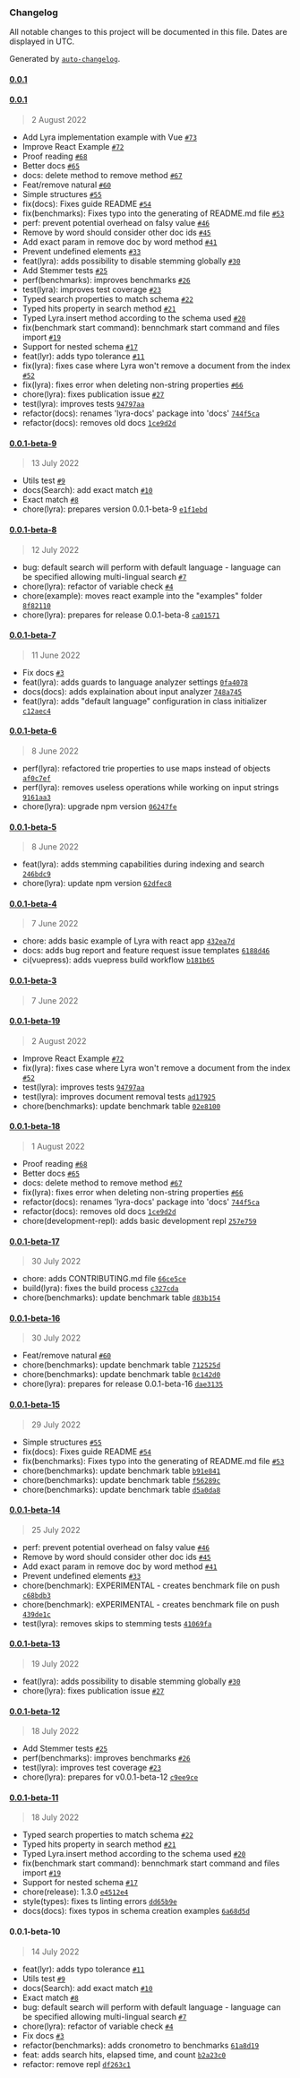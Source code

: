 ### Changelog

All notable changes to this project will be documented in this file. Dates are displayed in UTC.

Generated by [`auto-changelog`](https://github.com/CookPete/auto-changelog).

#### [0.0.1](https://github.com/nearform/lyra/compare/0.0.1...0.0.1)

#### [0.0.1](https://github.com/nearform/lyra/compare/0.0.1-beta-9...0.0.1)

> 2 August 2022

- Add Lyra implementation example with Vue [`#73`](https://github.com/nearform/lyra/pull/73)
- Improve React Example [`#72`](https://github.com/nearform/lyra/pull/72)
- Proof reading [`#68`](https://github.com/nearform/lyra/pull/68)
- Better docs [`#65`](https://github.com/nearform/lyra/pull/65)
- docs: delete method to remove method [`#67`](https://github.com/nearform/lyra/pull/67)
- Feat/remove natural [`#60`](https://github.com/nearform/lyra/pull/60)
- Simple structures [`#55`](https://github.com/nearform/lyra/pull/55)
- fix(docs): Fixes guide README [`#54`](https://github.com/nearform/lyra/pull/54)
- fix(benchmarks): Fixes typo into the generating of README.md file [`#53`](https://github.com/nearform/lyra/pull/53)
- perf: prevent potential overhead on falsy value [`#46`](https://github.com/nearform/lyra/pull/46)
- Remove by word should consider other doc ids [`#45`](https://github.com/nearform/lyra/pull/45)
- Add exact param in remove doc by word method [`#41`](https://github.com/nearform/lyra/pull/41)
- Prevent undefined elements [`#33`](https://github.com/nearform/lyra/pull/33)
- feat(lyra): adds possibility to disable stemming globally [`#30`](https://github.com/nearform/lyra/pull/30)
- Add Stemmer tests [`#25`](https://github.com/nearform/lyra/pull/25)
- perf(benchmarks): improves benchmarks [`#26`](https://github.com/nearform/lyra/pull/26)
- test(lyra): improves test coverage [`#23`](https://github.com/nearform/lyra/pull/23)
- Typed search properties to match schema [`#22`](https://github.com/nearform/lyra/pull/22)
- Typed hits property in search method [`#21`](https://github.com/nearform/lyra/pull/21)
- Typed Lyra.insert method according to the schema used [`#20`](https://github.com/nearform/lyra/pull/20)
- fix(benchmark start command): bennchmark start command and files import [`#19`](https://github.com/nearform/lyra/pull/19)
- Support for nested schema [`#17`](https://github.com/nearform/lyra/pull/17)
- feat(lyr): adds typo tolerance [`#11`](https://github.com/nearform/lyra/pull/11)
- fix(lyra): fixes case where Lyra won't remove a document from the index [`#52`](https://github.com/nearform/lyra/issues/52)
- fix(lyra): fixes error when deleting non-string properties [`#66`](https://github.com/nearform/lyra/issues/66)
- chore(lyra): fixes publication issue [`#27`](https://github.com/nearform/lyra/issues/27)
- test(lyra): improves tests [`94797aa`](https://github.com/nearform/lyra/commit/94797aa78974951a3c87423e5272b78bb3a801db)
- refactor(docs): renames 'lyra-docs' package into 'docs' [`744f5ca`](https://github.com/nearform/lyra/commit/744f5ca28947bd87f1bc5adb9355f49f118e7923)
- refactor(docs): removes old docs [`1ce9d2d`](https://github.com/nearform/lyra/commit/1ce9d2d31bfcd07e37eac19c0be16d9720731717)

#### [0.0.1-beta-9](https://github.com/nearform/lyra/compare/0.0.1-beta-8...0.0.1-beta-9)

> 13 July 2022

- Utils test [`#9`](https://github.com/nearform/lyra/pull/9)
- docs(Search): add exact match [`#10`](https://github.com/nearform/lyra/pull/10)
- Exact match [`#8`](https://github.com/nearform/lyra/pull/8)
- chore(lyra): prepares version 0.0.1-beta-9 [`e1f1ebd`](https://github.com/nearform/lyra/commit/e1f1ebdfc1bc8e0a616df45c8d7287ccab45a778)

#### [0.0.1-beta-8](https://github.com/nearform/lyra/compare/0.0.1-beta-7...0.0.1-beta-8)

> 12 July 2022

- bug: default search will perform with default language - language can be specified allowing multi-lingual search [`#7`](https://github.com/nearform/lyra/pull/7)
- chore(lyra): refactor of variable check [`#4`](https://github.com/nearform/lyra/pull/4)
- chore(example): moves react example into the "examples" folder [`8f82110`](https://github.com/nearform/lyra/commit/8f82110d7e32322806eabe7c3282e5d9eb0124e2)
- chore(lyra): prepares for release 0.0.1-beta-8 [`ca01571`](https://github.com/nearform/lyra/commit/ca015710cfb0631f0efc06d8bb584af00acfe68d)

#### [0.0.1-beta-7](https://github.com/nearform/lyra/compare/0.0.1-beta-6...0.0.1-beta-7)

> 11 June 2022

- Fix docs [`#3`](https://github.com/nearform/lyra/pull/3)
- feat(lyra): adds guards to language analyzer settings [`0fa4078`](https://github.com/nearform/lyra/commit/0fa4078a79dc7036042d2a6f0e6611555cfd924c)
- docs(docs): adds explaination about input analyzer [`748a745`](https://github.com/nearform/lyra/commit/748a7451eeec2132c51315854eecff66b4f84665)
- feat(lyra): adds "default language" configuration in class initializer [`c12aec4`](https://github.com/nearform/lyra/commit/c12aec4d266244eb236aafdabc876892f6513605)

#### [0.0.1-beta-6](https://github.com/nearform/lyra/compare/0.0.1-beta-5...0.0.1-beta-6)

> 8 June 2022

- perf(lyra): refactored trie properties to use maps instead of objects [`af0c7ef`](https://github.com/nearform/lyra/commit/af0c7ef0ebed19a55a1deaa0961b5bb55d8d9288)
- perf(lyra): removes useless operations while working on input strings [`9161aa3`](https://github.com/nearform/lyra/commit/9161aa33cf22438482943cc385308e4a7532fd07)
- chore(lyra): upgrade npm version [`06247fe`](https://github.com/nearform/lyra/commit/06247fe8be8a31fc72196826c993e6db9b226358)

#### [0.0.1-beta-5](https://github.com/nearform/lyra/compare/0.0.1-beta-4...0.0.1-beta-5)

> 8 June 2022

- feat(lyra): adds stemming capabilities during indexing and search [`246bdc9`](https://github.com/nearform/lyra/commit/246bdc9d2710515ec5c1b8c3f5ce329ce70b796b)
- chore(lyra): update npm version [`62dfec8`](https://github.com/nearform/lyra/commit/62dfec80fcfa4dc160f27d98768bd1f1cfa470e9)

#### [0.0.1-beta-4](https://github.com/nearform/lyra/compare/0.0.1-beta-3...0.0.1-beta-4)

> 7 June 2022

- chore: adds basic example of Lyra with react app [`432ea7d`](https://github.com/nearform/lyra/commit/432ea7d9c92544f8e18255ccecc255be4013be3e)
- docs: adds bug report and feature request issue templates [`6188d46`](https://github.com/nearform/lyra/commit/6188d466b322ed980342481dc56e9b5b0cc08778)
- ci(vuepress): adds vuepress build workflow [`b181b65`](https://github.com/nearform/lyra/commit/b181b658c7aba6226df38c2ff96599e39bb040be)

#### [0.0.1-beta-3](https://github.com/nearform/lyra/compare/0.0.1-beta-19...0.0.1-beta-3)

> 7 June 2022

#### [0.0.1-beta-19](https://github.com/nearform/lyra/compare/0.0.1-beta-18...0.0.1-beta-19)

> 2 August 2022

- Improve React Example [`#72`](https://github.com/nearform/lyra/pull/72)
- fix(lyra): fixes case where Lyra won't remove a document from the index [`#52`](https://github.com/nearform/lyra/issues/52)
- test(lyra): improves tests [`94797aa`](https://github.com/nearform/lyra/commit/94797aa78974951a3c87423e5272b78bb3a801db)
- test(lyra): improves document removal tests [`ad17925`](https://github.com/nearform/lyra/commit/ad17925d1bb5a614c1c8384d7ba7eb03280dc10b)
- chore(benchmarks): update benchmark table [`02e8100`](https://github.com/nearform/lyra/commit/02e81003c1a139940cdf745bf4b326fcfb8784a1)

#### [0.0.1-beta-18](https://github.com/nearform/lyra/compare/0.0.1-beta-17...0.0.1-beta-18)

> 1 August 2022

- Proof reading [`#68`](https://github.com/nearform/lyra/pull/68)
- Better docs [`#65`](https://github.com/nearform/lyra/pull/65)
- docs: delete method to remove method [`#67`](https://github.com/nearform/lyra/pull/67)
- fix(lyra): fixes error when deleting non-string properties [`#66`](https://github.com/nearform/lyra/issues/66)
- refactor(docs): renames 'lyra-docs' package into 'docs' [`744f5ca`](https://github.com/nearform/lyra/commit/744f5ca28947bd87f1bc5adb9355f49f118e7923)
- refactor(docs): removes old docs [`1ce9d2d`](https://github.com/nearform/lyra/commit/1ce9d2d31bfcd07e37eac19c0be16d9720731717)
- chore(development-repl): adds basic development repl [`257e759`](https://github.com/nearform/lyra/commit/257e759fc08a2de0233c054766d5767320187268)

#### [0.0.1-beta-17](https://github.com/nearform/lyra/compare/0.0.1-beta-16...0.0.1-beta-17)

> 30 July 2022

- chore: adds CONTRIBUTING.md file [`66ce5ce`](https://github.com/nearform/lyra/commit/66ce5ce79c1976a4b3ef6a36028d1b3a5622d7ab)
- build(lyra): fixes the build process [`c327cda`](https://github.com/nearform/lyra/commit/c327cdab9ac38ea9e7d78499d0c0c83fe6faef23)
- chore(benchmarks): update benchmark table [`d83b154`](https://github.com/nearform/lyra/commit/d83b15468f752bdac2d15e34de5b832b4906cc98)

#### [0.0.1-beta-16](https://github.com/nearform/lyra/compare/0.0.1-beta-15...0.0.1-beta-16)

> 30 July 2022

- Feat/remove natural [`#60`](https://github.com/nearform/lyra/pull/60)
- chore(benchmarks): update benchmark table [`712525d`](https://github.com/nearform/lyra/commit/712525de1fe32199ca679ea82454490a15524137)
- chore(benchmarks): update benchmark table [`0c142d0`](https://github.com/nearform/lyra/commit/0c142d0906c5bcc06ccb49a8ddf75269a7e1afb7)
- chore(lyra): prepares for release 0.0.1-beta-16 [`dae3135`](https://github.com/nearform/lyra/commit/dae3135f9d7d757fe9b236b936fa0cbc04fb37d6)

#### [0.0.1-beta-15](https://github.com/nearform/lyra/compare/0.0.1-beta-14...0.0.1-beta-15)

> 29 July 2022

- Simple structures [`#55`](https://github.com/nearform/lyra/pull/55)
- fix(docs): Fixes guide README [`#54`](https://github.com/nearform/lyra/pull/54)
- fix(benchmarks): Fixes typo into the generating of README.md file [`#53`](https://github.com/nearform/lyra/pull/53)
- chore(benchmarks): update benchmark table [`b91e841`](https://github.com/nearform/lyra/commit/b91e841d207acc9f7fff6563a217448c3c5867e1)
- chore(benchmarks): update benchmark table [`f56289c`](https://github.com/nearform/lyra/commit/f56289c6d513b68fafe5513378328aa0f944df29)
- chore(benchmarks): update benchmark table [`d5a0da8`](https://github.com/nearform/lyra/commit/d5a0da851f278dfdcb3eca9e2e06da1fccb9e809)

#### [0.0.1-beta-14](https://github.com/nearform/lyra/compare/0.0.1-beta-13...0.0.1-beta-14)

> 25 July 2022

- perf: prevent potential overhead on falsy value [`#46`](https://github.com/nearform/lyra/pull/46)
- Remove by word should consider other doc ids [`#45`](https://github.com/nearform/lyra/pull/45)
- Add exact param in remove doc by word method [`#41`](https://github.com/nearform/lyra/pull/41)
- Prevent undefined elements [`#33`](https://github.com/nearform/lyra/pull/33)
- chore(benchmark): EXPERIMENTAL - creates benchmark file on push [`c68bdb3`](https://github.com/nearform/lyra/commit/c68bdb37d5c5f0ce8f6cc7ffb235ad409ba07efa)
- chore(benchmark): eXPERIMENTAL - creates benchmark file on push [`439de1c`](https://github.com/nearform/lyra/commit/439de1ca2b57691cce378e03a6497d02ecdf8f7b)
- test(lyra): removes skips to stemming tests [`41069fa`](https://github.com/nearform/lyra/commit/41069fa0982fa090cd4ea4ca8714b66e8b27594b)

#### [0.0.1-beta-13](https://github.com/nearform/lyra/compare/0.0.1-beta-12...0.0.1-beta-13)

> 19 July 2022

- feat(lyra): adds possibility to disable stemming globally [`#30`](https://github.com/nearform/lyra/pull/30)
- chore(lyra): fixes publication issue [`#27`](https://github.com/nearform/lyra/issues/27)

#### [0.0.1-beta-12](https://github.com/nearform/lyra/compare/0.0.1-beta-11...0.0.1-beta-12)

> 18 July 2022

- Add Stemmer tests [`#25`](https://github.com/nearform/lyra/pull/25)
- perf(benchmarks): improves benchmarks [`#26`](https://github.com/nearform/lyra/pull/26)
- test(lyra): improves test coverage [`#23`](https://github.com/nearform/lyra/pull/23)
- chore(lyra): prepares for v0.0.1-beta-12 [`c9ee9ce`](https://github.com/nearform/lyra/commit/c9ee9ceab5af0ac115464d8b84087b901c257b92)

#### [0.0.1-beta-11](https://github.com/nearform/lyra/compare/0.0.1-beta-10...0.0.1-beta-11)

> 18 July 2022

- Typed search properties to match schema [`#22`](https://github.com/nearform/lyra/pull/22)
- Typed hits property in search method [`#21`](https://github.com/nearform/lyra/pull/21)
- Typed Lyra.insert method according to the schema used [`#20`](https://github.com/nearform/lyra/pull/20)
- fix(benchmark start command): bennchmark start command and files import [`#19`](https://github.com/nearform/lyra/pull/19)
- Support for nested schema [`#17`](https://github.com/nearform/lyra/pull/17)
- chore(release): 1.3.0 [`e4512e4`](https://github.com/nearform/lyra/commit/e4512e427afb63e967667828cea67cd20d8da82f)
- style(types): fixes ts linting errors [`dd65b9e`](https://github.com/nearform/lyra/commit/dd65b9e4136a8fc4fb40c15e5caf2034bc0d63dc)
- docs(docs): fixes typos in schema creation examples [`6a68d5d`](https://github.com/nearform/lyra/commit/6a68d5d487dd43358aadb2c9df251863a3631904)

#### 0.0.1-beta-10

> 14 July 2022

- feat(lyr): adds typo tolerance [`#11`](https://github.com/nearform/lyra/pull/11)
- Utils test [`#9`](https://github.com/nearform/lyra/pull/9)
- docs(Search): add exact match [`#10`](https://github.com/nearform/lyra/pull/10)
- Exact match [`#8`](https://github.com/nearform/lyra/pull/8)
- bug: default search will perform with default language - language can be specified allowing multi-lingual search [`#7`](https://github.com/nearform/lyra/pull/7)
- chore(lyra): refactor of variable check [`#4`](https://github.com/nearform/lyra/pull/4)
- Fix docs [`#3`](https://github.com/nearform/lyra/pull/3)
- refactor(benchmarks): adds cronometro to benchmarks [`61a8d19`](https://github.com/nearform/lyra/commit/61a8d19e14382eba3e982d6f43df43a9f3fd7bd8)
- feat: adds search hits, elapsed time, and count [`b2a23c0`](https://github.com/nearform/lyra/commit/b2a23c04875304a382591af99f42bfde3845a2b6)
- refactor: remove repl [`df263c1`](https://github.com/nearform/lyra/commit/df263c1b1639e07cddcee71c5f76e50f99b0cd3a)
